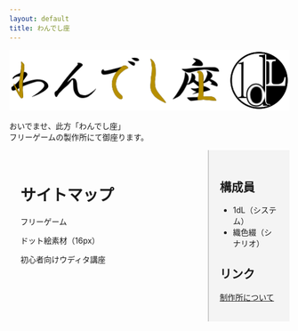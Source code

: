 ```yaml
---
layout: default
title: わんでし座
---
```


![わんでし座ロゴ](asset/img/1dLza_b1.png)

おいでませ、此方「わんでし座」  
フリーゲームの製作所にて御座ります。

<div style="display:flex;">
  <div style="flex:3; padding:20px;">
    <h1>サイトマップ</h1>
    <p>フリーゲーム</p>
    <p>ドット絵素材（16px）</p>
    <p>初心者向けウディタ講座</p>
  </div>

  <div style="flex:1; padding:20px; background:#f4f4f4; border-left:2px solid #ccc;">
    <h2>構成員</h2>
    <ul>
      <li>1dL（システム）</li>
      <li>織色綴（シナリオ）</li>
    </ul>
    <h2>リンク</h2>
    <p><a href="about.html">制作所について</a></p>
  </div>
</div>
